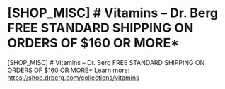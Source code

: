 # [SHOP_MISC] # Vitamins – Dr. Berg FREE STANDARD SHIPPING ON ORDERS OF $160 OR MORE\*

[SHOP_MISC] # Vitamins – Dr. Berg FREE STANDARD SHIPPING ON ORDERS OF $160 OR MORE\*
Learn more: https://shop.drberg.com/collections/vitamins
